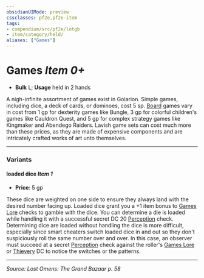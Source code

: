 ```yaml
---
obsidianUIMode: preview
cssclasses: pf2e,pf2e-item
tags:
- compendium/src/pf2e/lotgb
- item/category/held/
aliases: ["Games"]
---
```

# Games *Item 0+*  

- **Bulk** L; **Usage** held in 2 hands

A nigh-infinite assortment of games exist in Golarion. Simple games, including dice, a deck of cards, or dominoes, cost 5 sp. [Board](rules/actions/board-gmg.md) games vary in cost from 1 gp for dexterity games like Bungle, 3 gp for colorful children's games like Cauldron Quest, and 5 gp for complex strategy games like Kingmaker and Abendego Raiders. Lavish game sets can cost much more than these prices, as they are made of expensive components and are intricately crafted works of art unto themselves.

---

### Variants

#### loaded dice *Item 1*

- **Price**: 5 gp

These dice are weighted on one side to ensure they always land with the desired number facing up. Loaded dice grant you a +1 item bonus to [Games Lore](compendium/skills.md#Lore) checks to gamble with the dice. You can determine a die is loaded while handling it with a successful secret DC 20 [Perception](compendium/skills.md#Perception) check. Determining dice are loaded without handling the dice is more difficult, especially since smart cheaters switch loaded dice in and out so they don't suspiciously roll the same number over and over. In this case, an observer must succeed at a secret [Perception](compendium/skills.md#Perception) check against the roller's [Games Lore](compendium/skills.md#Lore) or [Thievery](compendium/skills.md#Thievery) DC to notice the switches or the patterns.

---
*Source: Lost Omens: The Grand Bazaar p. 58*